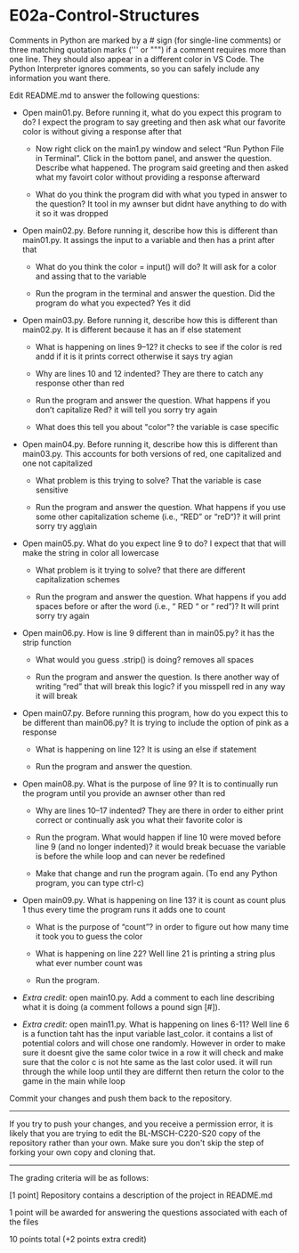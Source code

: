 
# E02a-Control-Structures

Comments in Python are marked by a # sign (for single-line comments) or three matching quotation marks (''' or """) if a comment requires more than one line. They should also appear in a different color in VS Code. The Python Interpreter ignores comments, so you can safely include any information you want there.


Edit README.md to answer the following questions:

- Open main01.py. Before running it, what do you expect this program to do?
I expect the program to say greeting and then ask what our favorite color is without giving a response after that

  - Now right click on the main1.py window and select “Run Python File in Terminal”. Click in the bottom panel, and answer the question. Describe what happened.
  The program said greeting and then asked what my favoirt color without providing a response afterward
  
  - What do you think the program did with what you typed in answer to the question?
It tool in my awnser but didnt have anything to do with it so it was dropped

- Open main02.py. Before running it, describe how this is different than main01.py.
It assings the input to a variable and then has a print after that

  - What do you think the color = input() will do?
  It will ask for a color and assing that to the variable

  - Run the program in the terminal and answer the question. Did the program do what you expected?
Yes it did

- Open main03.py. Before running it, describe how this is different than main02.py.
It is different because it has an if else statement

  - What is happening on lines 9–12?
it checks to see if the color is red andd if it is it prints correct otherwise it says try agian

  - Why are lines 10 and 12 indented?
They are there to catch any response other than red

  - Run the program and answer the question. What happens if you don’t capitalize Red?
  it will tell you sorry try again

  - What does this tell you about "color"?
the variable is case specific

- Open main04.py. Before running it, describe how this is different than main03.py.
This accounts for both versions of red, one capitalized and one not capitalized

  - What problem is this trying to solve?
That the variable is case sensitive

  - Run the program and answer the question. What happens if you use some other capitalization scheme (i.e., “RED” or “reD“)?
it will print sorry try agg\ain

- Open main05.py. What do you expect line 9 to do?
I expect that that will make the string in color all lowercase

  - What problem is it trying to solve?
that there are different capitalization schemes

  - Run the program and answer the question. What happens if you add spaces before or after the word (i.e., “ RED “ or “ red”)?
It will print sorry try again

 - Open main06.py. How is line 9 different than in main05.py?
it has the strip function

   - What would you guess .strip() is doing?
removes all spaces

   - Run the program and answer the question. Is there another way of writing “red” that will break this logic?
if you misspell red in any way it will break

 - Open main07.py. Before running this program, how do you expect this to be different than main06.py?
It is trying to include the option of pink as a response

   - What is happening on line 12?
It is using an else if statement

   - Run the program and answer the question.
 - Open main08.py. What is the purpose of line 9?
It is to continually run the program until you provide an awnser other than red

   - Why are lines 10–17 indented?
They are there in order to either print correct or continually ask you what their favorite color is 

   - Run the program. What would happen if line 10 were moved before line 9 (and no longer indented)?
it would break becuase the variable is before the while loop and can never be redefined

   - Make that change and run the program again. (To end any Python program, you can type ctrl-c)

 - Open main09.py. What is happening on line 13?
it is count as count plus 1 thus every time the program runs it adds one to count

   - What is the purpose of “count”?
in order to figure out how many time it took you to guess the color

   - What is happening on line 22?
Well line 21 is printing a string plus what ever number count was

   - Run the program.


 - *Extra credit:* open main10.py. Add a comment to each line describing what it is doing (a comment follows a pound sign [#]).

 - *Extra credit:* open main11.py. What is happening on lines 6-11?
Well line 6 is a function taht has the input variable last_color. it contains a list of potential colors and will chose one randomly. However in order to make sure it doesnt give the same color twice in a row it will check and make sure that the color c is not hte same as the last color used. it will run through the while loop until they are differnt then return the color to the game in the main while loop

Commit your changes and push them back to the repository.
 
---
If you try to push your changes, and you receive a permission error, it is likely that you are trying to edit the BL-MSCH-C220-S20 copy of the repository rather than your own. Make sure you don't skip the step of forking your own copy and cloning that.

---

The grading criteria will be as follows:
 
[1 point] Repository contains a description of the project in README.md

1 point will be awarded for answering the questions associated with each of the files

10 points total (+2 points extra credit)
